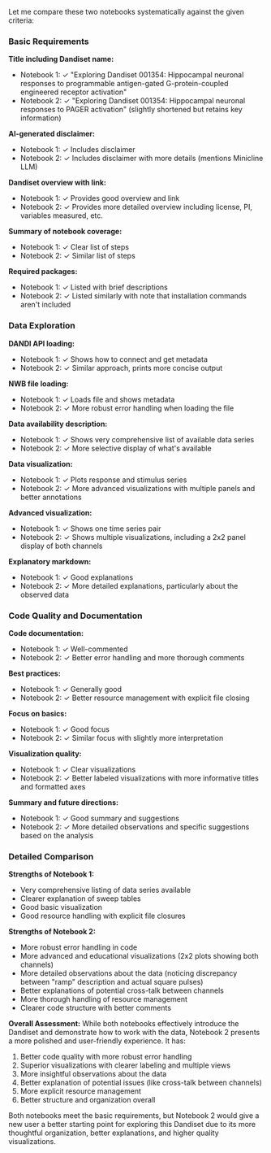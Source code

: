 Let me compare these two notebooks systematically against the given criteria:

### Basic Requirements
**Title including Dandiset name:**
- Notebook 1: ✓ "Exploring Dandiset 001354: Hippocampal neuronal responses to programmable antigen-gated G-protein-coupled engineered receptor activation"
- Notebook 2: ✓ "Exploring Dandiset 001354: Hippocampal neuronal responses to PAGER activation" (slightly shortened but retains key information)

**AI-generated disclaimer:**
- Notebook 1: ✓ Includes disclaimer
- Notebook 2: ✓ Includes disclaimer with more details (mentions Minicline LLM)

**Dandiset overview with link:**
- Notebook 1: ✓ Provides good overview and link
- Notebook 2: ✓ Provides more detailed overview including license, PI, variables measured, etc.

**Summary of notebook coverage:**
- Notebook 1: ✓ Clear list of steps
- Notebook 2: ✓ Similar list of steps

**Required packages:**
- Notebook 1: ✓ Listed with brief descriptions
- Notebook 2: ✓ Listed similarly with note that installation commands aren't included

### Data Exploration
**DANDI API loading:**
- Notebook 1: ✓ Shows how to connect and get metadata
- Notebook 2: ✓ Similar approach, prints more concise output

**NWB file loading:**
- Notebook 1: ✓ Loads file and shows metadata
- Notebook 2: ✓ More robust error handling when loading the file

**Data availability description:**
- Notebook 1: ✓ Shows very comprehensive list of available data series
- Notebook 2: ✓ More selective display of what's available

**Data visualization:**
- Notebook 1: ✓ Plots response and stimulus series
- Notebook 2: ✓ More advanced visualizations with multiple panels and better annotations

**Advanced visualization:**
- Notebook 1: ✓ Shows one time series pair
- Notebook 2: ✓ Shows multiple visualizations, including a 2x2 panel display of both channels

**Explanatory markdown:**
- Notebook 1: ✓ Good explanations
- Notebook 2: ✓ More detailed explanations, particularly about the observed data

### Code Quality and Documentation
**Code documentation:**
- Notebook 1: ✓ Well-commented
- Notebook 2: ✓ Better error handling and more thorough comments

**Best practices:**
- Notebook 1: ✓ Generally good
- Notebook 2: ✓ Better resource management with explicit file closing

**Focus on basics:**
- Notebook 1: ✓ Good focus
- Notebook 2: ✓ Similar focus with slightly more interpretation

**Visualization quality:**
- Notebook 1: ✓ Clear visualizations
- Notebook 2: ✓ Better labeled visualizations with more informative titles and formatted axes

**Summary and future directions:**
- Notebook 1: ✓ Good summary and suggestions
- Notebook 2: ✓ More detailed observations and specific suggestions based on the analysis

### Detailed Comparison

**Strengths of Notebook 1:**
- Very comprehensive listing of data series available
- Clearer explanation of sweep tables  
- Good basic visualization
- Good resource handling with explicit file closures

**Strengths of Notebook 2:**
- More robust error handling in code
- More advanced and educational visualizations (2x2 plots showing both channels)
- More detailed observations about the data (noticing discrepancy between "ramp" description and actual square pulses)
- Better explanations of potential cross-talk between channels
- More thorough handling of resource management
- Clearer code structure with better comments

**Overall Assessment:**
While both notebooks effectively introduce the Dandiset and demonstrate how to work with the data, Notebook 2 presents a more polished and user-friendly experience. It has:

1. Better code quality with more robust error handling
2. Superior visualizations with clearer labeling and multiple views
3. More insightful observations about the data
4. Better explanation of potential issues (like cross-talk between channels)
5. More explicit resource management
6. Better structure and organization overall

Both notebooks meet the basic requirements, but Notebook 2 would give a new user a better starting point for exploring this Dandiset due to its more thoughtful organization, better explanations, and higher quality visualizations.